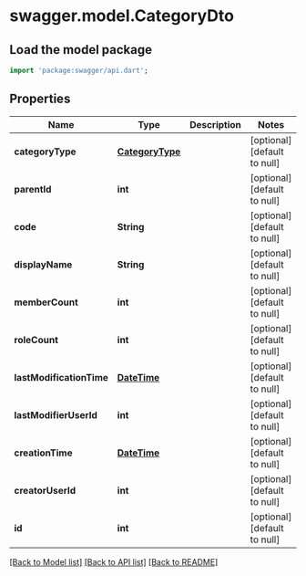# swagger.model.CategoryDto

## Load the model package
```dart
import 'package:swagger/api.dart';
```

## Properties
Name | Type | Description | Notes
------------ | ------------- | ------------- | -------------
**categoryType** | [**CategoryType**](CategoryType.md) |  | [optional] [default to null]
**parentId** | **int** |  | [optional] [default to null]
**code** | **String** |  | [optional] [default to null]
**displayName** | **String** |  | [optional] [default to null]
**memberCount** | **int** |  | [optional] [default to null]
**roleCount** | **int** |  | [optional] [default to null]
**lastModificationTime** | [**DateTime**](DateTime.md) |  | [optional] [default to null]
**lastModifierUserId** | **int** |  | [optional] [default to null]
**creationTime** | [**DateTime**](DateTime.md) |  | [optional] [default to null]
**creatorUserId** | **int** |  | [optional] [default to null]
**id** | **int** |  | [optional] [default to null]

[[Back to Model list]](../README.md#documentation-for-models) [[Back to API list]](../README.md#documentation-for-api-endpoints) [[Back to README]](../README.md)


